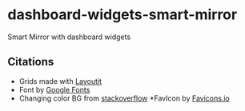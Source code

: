 # dashboard-widgets-smart-mirror
 Smart Mirror with dashboard widgets
## Citations
* Grids made with [Layoutit](https://grid.layoutit.com/)
* Font by [Google Fonts](https://fonts.google.com/)
* Changing color BG from [stackoverflow](https://stackoverflow.com/questions/43371912/how-to-make-an-html-css-js-color-changing-background-like-kahoot-it-has)
*FavIcon by [Favicons.io](https://favicon.io/)
